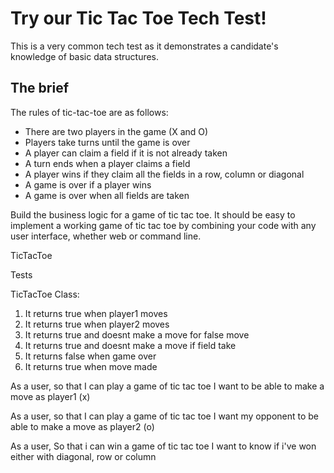# Try our Tic Tac Toe Tech Test!

This is a very common tech test as it demonstrates a candidate's knowledge of basic data structures.

## The brief

The rules of tic-tac-toe are as follows:

* There are two players in the game (X and O)
* Players take turns until the game is over
* A player can claim a field if it is not already taken
* A turn ends when a player claims a field
* A player wins if they claim all the fields in a row, column or diagonal
* A game is over if a player wins
* A game is over when all fields are taken

Build the business logic for a game of tic tac toe. It should be easy to implement a working game of tic tac toe by combining your code with any user interface, whether web or command line.

TicTacToe

Tests

TicTacToe Class:

1. It returns true when player1 moves
2. It returns true when player2 moves
3. It returns true and doesnt make a move for false move
4. It returns true and doesnt make a move if field take
5. It returns false when game over
6. It returns true when move made

As a user,
so that I can play a game of tic tac toe
I want to be able to make a move as player1 (x)

As a user,
so that I can play a game of tic tac toe
I want my opponent to be able to make a move as player2 (o)

As a user,
So that i can win a game of tic tac toe
I want to know if i've won either with diagonal, row or column

